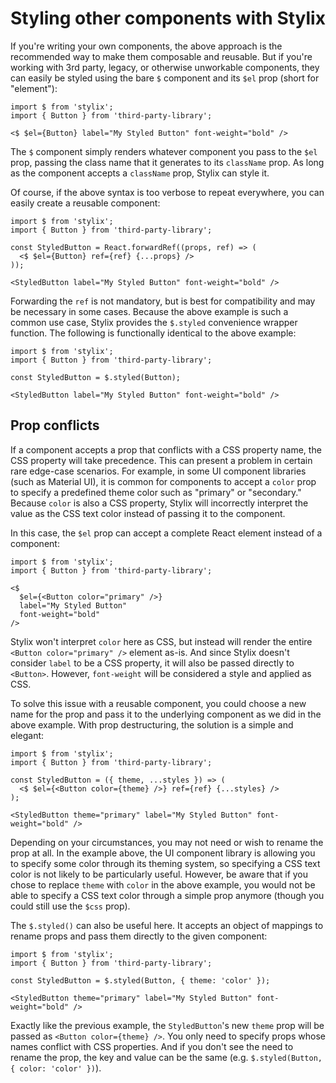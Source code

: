 
# Styling other components with Stylix

If you're writing your own components, the above approach is the recommended way to make them composable and reusable. But if you're working with 3rd party, legacy, or otherwise unworkable components, they can easily be styled using the bare `$` component and its `$el` prop (short for "element"):

```tsx
import $ from 'stylix';
import { Button } from 'third-party-library';

<$ $el={Button} label="My Styled Button" font-weight="bold" />
```

The `$` component simply renders whatever component you pass to the `$el` prop, passing the class name that it generates to its `className` prop. As long as the component accepts a `className` prop, Stylix can style it.

Of course, if the above syntax is too verbose to repeat everywhere, you can easily create a reusable component:

```tsx
import $ from 'stylix';
import { Button } from 'third-party-library';

const StyledButton = React.forwardRef((props, ref) => (
  <$ $el={Button} ref={ref} {...props} />
));

<StyledButton label="My Styled Button" font-weight="bold" />
```

Forwarding the `ref` is not mandatory, but is best for compatibility and may be necessary in some cases. Because the above example is such a common use case, Stylix provides the `$.styled` convenience wrapper function. The following is functionally identical to the above example:

```tsx
import $ from 'stylix';
import { Button } from 'third-party-library';

const StyledButton = $.styled(Button);

<StyledButton label="My Styled Button" font-weight="bold" />
```

## Prop conflicts

If a component accepts a prop that conflicts with a CSS property name, the CSS property will take precedence. This can present a problem in certain rare edge-case scenarios. For example, in some UI component libraries (such as Material UI), it is common for components to accept a `color` prop to specify a predefined theme color such as "primary" or "secondary." Because `color` is also a CSS property, Stylix will incorrectly interpret the value as the CSS text color instead of passing it to the component.

In this case, the `$el` prop can accept a complete React element instead of a component:

```tsx
import $ from 'stylix';
import { Button } from 'third-party-library';

<$ 
  $el={<Button color="primary" />}
  label="My Styled Button" 
  font-weight="bold" 
/>
```

Stylix won't interpret `color` here as CSS, but instead will render the entire `<Button color="primary" />` element as-is. And since Stylix doesn't consider `label` to be a CSS property, it will also be passed directly to `<Button>`. However, `font-weight` will be considered a style and applied as CSS.

To solve this issue with a reusable component, you could choose a new name for the prop and pass it to the underlying component as we did in the above example. With prop destructuring, the solution is a simple and elegant:

```tsx
import $ from 'stylix';
import { Button } from 'third-party-library';

const StyledButton = ({ theme, ...styles }) => (
  <$ $el={<Button color={theme} />} ref={ref} {...styles} />
);

<StyledButton theme="primary" label="My Styled Button" font-weight="bold" />
```

Depending on your circumstances, you may not need or wish to rename the prop at all. In the example above, the UI component library is allowing you to specify some color through its theming system, so specifying a CSS text color is not likely to be particularly useful. However, be aware that if you chose to replace `theme` with `color` in the above example, you would not be able to specify a CSS text color through a simple prop anymore (though you could still use the `$css` prop).

The `$.styled()` can also be useful here. It accepts an object of mappings to rename props and pass them directly to the given component:

```tsx
import $ from 'stylix';
import { Button } from 'third-party-library';

const StyledButton = $.styled(Button, { theme: 'color' });

<StyledButton theme="primary" label="My Styled Button" font-weight="bold" />
```

Exactly like the previous example, the `StyledButton`'s new `theme` prop will be passed as `<Button color={theme} />`. You only need to specify props whose names conflict with CSS properties. And if you don't see the need to rename the prop, the key and value can be the same (e.g. `$.styled(Button, { color: 'color' })`).
